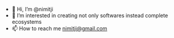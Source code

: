 - 👋 Hi, I’m @nimitji
- 👀 I’m interested in creating not only softwares instead complete ecosystems 
- 📫 How to reach me nimitji@gmail.com

<!---
nimitji/nimitji is a ✨ special ✨ repository because its `README.md` (this file) appears on your GitHub profile.
You can click the Preview link to take a look at your changes.
--->
